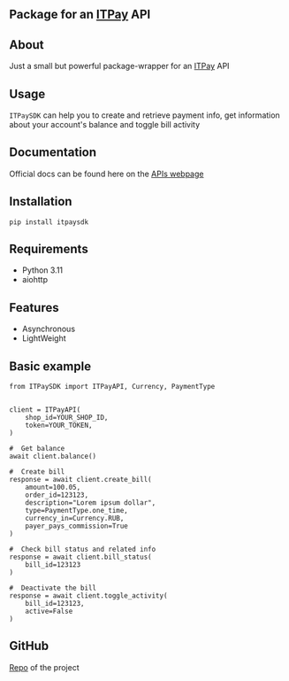 ## Package for an [ITPay](https://itpay.app) API

## About
Just a small but powerful package-wrapper for an [ITPay](https://itpay.app) API

## Usage
`ITPaySDK` can help you to create and retrieve payment info, get information about your account's balance and toggle bill activity

## Documentation
Official docs can be found here on the [APIs webpage](https://itpay.app/merchant/api/)

## Installation
`pip install itpaysdk`

## Requirements
- Python 3.11
- aiohttp

## Features
- Asynchronous
- LightWeight

## Basic example
```
from ITPaySDK import ITPayAPI, Currency, PaymentType


client = ITPayAPI(
    shop_id=YOUR_SHOP_ID, 
    token=YOUR_TOKEN,
)

#  Get balance
await client.balance()

#  Create bill
response = await client.create_bill(
    amount=100.05,
    order_id=123123,
    description="Lorem ipsum dollar",
    type=PaymentType.one_time,
    currency_in=Currency.RUB,
    payer_pays_commission=True
) 

#  Check bill status and related info
response = await client.bill_status(
    bill_id=123123
)

#  Deactivate the bill
response = await client.toggle_activity(
    bill_id=123123,
    active=False
)
```

## GitHub

[Repo](https://github.com/JMURv/ITPaySDK/tree/main) of the project